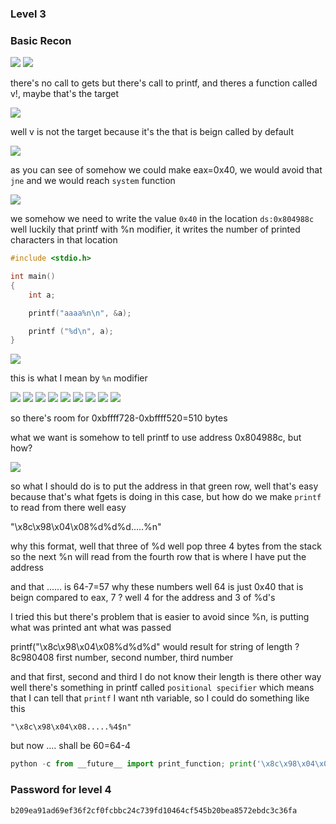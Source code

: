 ### Level 3

### Basic Recon

![](./pics/1.png)
![](./pics/2.png)

there's no call to gets but there's call to printf, and theres a function called v!, maybe that's the target

![](./pics/3.png)

well v is not the target because it's the that is beign called by default

![](./pics/4.png)

as you can see of somehow we could make eax=0x40, we would avoid that `jne` and we would reach `system` function

![](./pics/5.png)


we somehow we need to write the value `0x40` in the location `ds:0x804988c` well luckily that printf with %n modifier, it writes the number of printed characters in that location


```c
#include <stdio.h>

int main()
{
    int a;

    printf("aaaa%n\n", &a);

    printf ("%d\n", a);
}

```

![](./pics/6.png)

this is what I mean by `%n` modifier

![](./pics/7.png)
![](./pics/8.png)
![](./pics/9.png)
![](./pics/10.png)
![](./pics/11.png)
![](./pics/12.png)
![](./pics/13.png)
![](./pics/14.png)
![](./pics/15.png)

so there's room for 0xbffff728-0xbffff520=510 bytes

what we want is somehow to tell printf to use address 0x804988c, but how?

![](./pics/16.png)

so what I should do is to put the address in that green row, well that's easy because that's what fgets is doing in this case, but how do we make `printf` to read from there
well easy

"\x8c\x98\x04\x08%d%d%d.....%n"

why this format, well that three of %d well pop three 4 bytes from the stack so the next %n will read from the fourth row that is where I have put the address

and that ...... is 64-7=57 why these numbers well 64 is just 0x40 that is beign compared to eax, 7 ? well 4 for the address and 3 of %d's

I tried this but there's problem that is easier to avoid since %n, is putting what was printed ant what was passed

printf("\x8c\x98\x04\x08%d%d%d" would result for string of length ? 8c980408 first number, second number, third number

and that first, second and third I do not know their length is there other way well there's something in printf called `positional specifier` which means that I can tell that `printf` I want nth variable, so I could do something like this

```
"\x8c\x98\x04\x08.....%4$n"
```

but now .... shall be 60=64-4

```py
python -c from __future__ import print_function; print('\x8c\x98\x04\x08' + 'A'*60 + '%4\$n', end='')
```

### Password for level 4

```
b209ea91ad69ef36f2cf0fcbbc24c739fd10464cf545b20bea8572ebdc3c36fa
```
